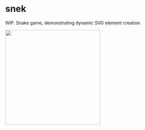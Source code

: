 # snek
WIP. Snake game, demonstrating dynamic SVG element creation

<img src="https://user-images.githubusercontent.com/7891648/116176685-8fc6fd00-a6e0-11eb-8f26-4c9e1b6aeed7.gif" width="300" />

